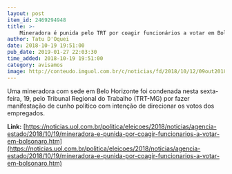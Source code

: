 ```yaml
---
layout: post
item_id: 2469294948
title: >-
    Mineradora é punida pelo TRT por coagir funcionários a votar em Bolsonaro
author: Tatu D'Oquei
date: 2018-10-19 19:51:00
pub_date: 2019-01-27 22:03:30
time_added: 2018-10-19 19:51:00
category: avisamos
image: http://conteudo.imguol.com.br/c/noticias/fd/2018/10/12/09out2018---o-candidato-do-psl-a-presidencia-da-republica-jair-bolsonaro-fala-a-imprensa-apos-gravacao-de-campanha-no-bairro-jardim-botanico-rio-de-janeiro-na-terca-feira-9-1539362674347_956x500.jpg
---
```


Uma mineradora com sede em Belo Horizonte foi condenada nesta sexta-feira, 19, pelo Tribunal Regional do Trabalho (TRT-MG) por fazer manifestação de cunho político com intenção de direcionar os votos dos empregados.

**Link:** [https://noticias.uol.com.br/politica/eleicoes/2018/noticias/agencia-estado/2018/10/19/mineradora-e-punida-por-coagir-funcionarios-a-votar-em-bolsonaro.htm](https://noticias.uol.com.br/politica/eleicoes/2018/noticias/agencia-estado/2018/10/19/mineradora-e-punida-por-coagir-funcionarios-a-votar-em-bolsonaro.htm)

